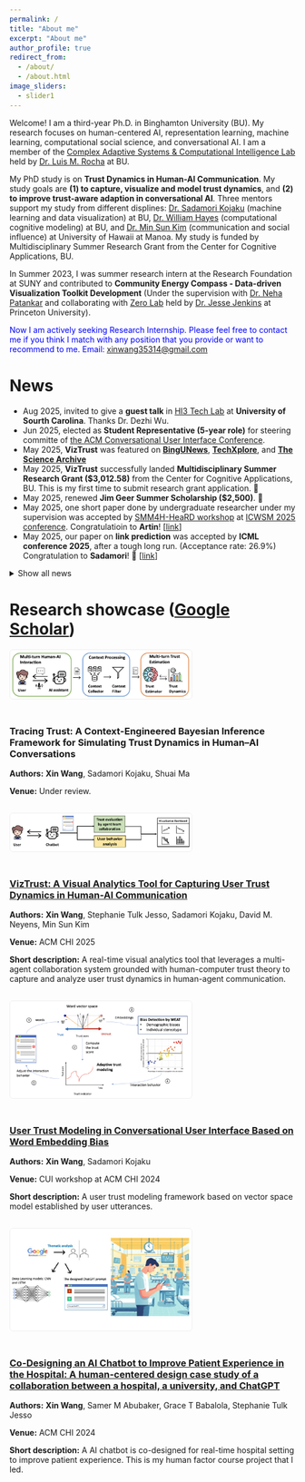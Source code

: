 ```yaml
---
permalink: /
title: "About me"
excerpt: "About me"
author_profile: true
redirect_from: 
  - /about/
  - /about.html
image_sliders:
  - slider1
---
```


Welcome! I am a third-year Ph.D. in Binghamton University (BU). My research focuses on human-centered AI, representation learning, machine learning, computational social science, and conversational AI. I am a member of the [Complex Adaptive Systems & Computational Intelligence Lab](https://casci.binghamton.edu/casci.php) held by [Dr. Luis M. Rocha](https://casci.binghamton.edu/) at BU. 

My PhD study is on __Trust Dynamics in Human-AI Communication__. My study goals are __(1) to capture, visualize and model trust dynamics__, and __(2) to improve trust-aware adaption in conversational AI__. Three mentors support my study from different displines: [Dr. Sadamori Kojaku](https://skojaku.github.io/) (machine learning and data visualization) at BU, [Dr. William Hayes](https://www.binghamton.edu/psychology/people/profile.html?id=whayes2) (computational cognitive modeling) at BU, and [Dr. Min Sun Kim](https://sci.manoa.hawaii.edu/min-sun-kim/) (communication and social influence) at University of Hawaii at Manoa. My study is funded by Multidisciplinary Summer Research Grant from the Center for Cognitive Applications, BU.

In Summer 2023, I was summer research intern at the Research Foundation at SUNY and contributed to __Community Energy Compass - Data-driven Visualization Toolkit Development__ (Under the supervision with [Dr. Neha Patankar](https://patankarneha.wixsite.com/home) and collaborating with [Zero Lab](https://zero.lab.princeton.edu/) held by [Dr. Jesse Jenkins](https://environmenthalfcentury.princeton.edu/experts/jesse-jenkins) at Princeton University). 

<!---
Before that, I was a COVID-19 research team leader in the [BIG DATA & AI Lab](https://intelrabbit.com/research-projects/) at [IntelligentRabbit LLC](https://intelrabbit.com/services/). Besides, I was a machine learning engineer at Tianjin Value Fair Technology Inc in China for NLP-based financial application development for public company annual reports in 2017. I have earned my master's degree in Data Science in 2018 and a bachelor's degree in Industrial Engineering at Aeronautical Engineering direction in 2014. I am also a Data Science volunteer at [DataKind Global](https://www.datakind.org/), having served [Goolge AI Impact Challenge](https://impactchallenge.withgoogle.com/techforsocialgood) in 2019 and [data.org Growth and Recovery Challenge for COVID-19](https://data.org/initiatives/challenge/) in 2020.
In 2016, I achieved a certification from Google Developer StudyJams on Android mobile app in Java.
-->

<span style="color:blue">Now I am actively seeking Research Internship. Please feel free to contact me if you think I match with any position that you provide or want to recommend to me. Email: xinwang35314@gmail.com</span>

<!---
My research works have been [published](publications) in
*International Journal of Society Systems Science*, *International Journal of Data Science* (**Elsevier index**),
*International Journal of Operations Research and Information Systems*,
*International Journal of Decision Science*, and
*International Journal of Data Analysis and Information Systems*. 
I had done [research](research) on fake news and misinformation detection, anti-Asian hater profile and geographical 
analysis, anti-Asian hate indicator establishment, smart ship, the relationship between Bitcoin and stock market,
AI music generation, image diagnosis on skin cancer, region-based bird call recognition, face mask detection, and etc. 

I have [taught](teaching) courses in Mobile App Development and Python Programming in AI at BIG DATA & AI Lab at IntelligentRabbit LLC.
As an Instructor at [GEC academy](https://www.gecacademy.com/), I have taught Academic Writing course for [AI HUB](https://www.gecacademy.com/ai-hub) and Intro to Java course for general class in undergraduate and graduate levels. 
-->

# News
* Aug 2025, invited to give a __guest talk__ in [HI3 Tech Lab](https://sites.google.com/view/wudezhi/research?authuser=0) at __University of Sourth Carolina__. Thanks Dr. Dezhi Wu.
* Jun 2025, elected as __Student Representative (5-year role)__ for steering committe of [the ACM Conversational User Interface Conference](https://cui.acm.org/2025/).
* May 2025, __VizTrust__ was featured on [__BingUNews__](https://www.binghamton.edu/news/story/5570/how-much-do-we-trust-chatbots-new-tool-from-binghamton-university-makes-it-easier-to-gauge), [__TechXplore__](https://techxplore.com/news/2025-05-chatbots-tool-easier-gauge.html), and [__The Science Archive__](https://thesciencearchive.org/2503-07279v1/)
* May 2025, __VizTrust__ successfully landed __Multidisciplinary Summer Research Grant ($3,012.58)__ from the Center for
Cognitive Applications, BU. This is my first time to submit research grant application. 🎉
* May 2025, renewed __Jim Geer Summer Scholarship ($2,500)__. 🎉
* May 2025, one short paper done by undergraduate researcher under my supervision was accepted by [SMM4H-HeaRD workshop](https://healthlanguageprocessing.org/smm4h-2025/) at [ICWSM 2025 conference](https://www.icwsm.org/2025/index.html). Congratulatioin to __Artin__! [[link](https://at2a.github.io/BingAster-ICWSM25/)]
* May 2025, our paper on __link prediction__ was accepted by __ICML conference 2025__, after a tough long run. (Acceptance rate:  26.9%) Congratulation to __Sadamori__! 🎉 [[link](https://arxiv.org/abs/2405.14985)]

<details class="news-fold" markdown="1">
<summary>Show all news</summary>

* Apr 2025, served as __Session Chair__ for __Conversations with AI paper session__ at __the ACM CHI conference 2025__. [[link](https://programs.sigchi.org/chi/2025/program/session/195020)]
* Feb 2025, my first-authored paper on __VizTrust__ was accepted by __the ACM CHI conference 2025__ as a late breaking work. (Acceptance rate: 32.83%) This is a big encouragement after uneasy process. 🎉 [[link](https://xin-wang-kr.github.io/VizTrust-CHI25/)]
* Feb 2025, gained __Ninja tier certificate__ in [LLM Agents Hackathon](https://llmagents-learning.org/f24) held by [The Berkeley Center for Responsible, Decentralized Intelligence (RDI)](https://rdi.berkeley.edu/).
* Oct 2024, served as __Reviewer__ for __JAMIA Open__.
* Oct 2024, served as __Reviewer__ for __the ACM CHI conference 2025__.
* Jun 2024, our team (2-member team including myself) won __the 2nd place🥈($500 prize award)__ in [Generative AI Hackathon](https://dorahacks.io/hackathon/trustworthy-ai-gesucla/detail#ges-x-trustworthy-ai-lab-hackathon-background) held by Trustworthy AI Lab at University of California, Los Angeles.
* Jun 2024, served as __Reviwer__ for __CSCW conference 2024__.
* May 2024, my first-authored research on AI chatbot for patient feedback improvement was selected and featured on __ACM Research Showcase__. Thank you so much for the affirmation. 🎉 [[link](https://www.growkudos.com/publications/10.1145%252F3613905.3637149/reader)]
* May 2024, extended version of user trust modeling work was accepted by __CUI conference 2024__ as a poster paper.
* May 2024, user trust modeling work was accepted by __CUI workshop@CHI'24__ [[link](https://cui.acm.org/workshops/CHI2024/wp-content/uploads/2024/04/User-Trust-Modeling-in-Conversational-User-Interface-Based-onWord-Embedding-Bias.pdf)].
* May 2024, awarded __Jim Geer Summer Scholarship ($2,400)__. 🎉 This is a big funding support for my summer research project on trust&bias-based conversational agent.
* Apr 2024, served as __Reviewer__ for __the ACM CUI conference 2024__.
* Apr 2024, awarded __Watson Professional Development Fund__ for conference attendance ($500). 
* Mar 2024, got acceptance offer for __Oxford Machine Learning Summer School__. Main topic: __Generative AI & Representation Learning__. [[link](https://www.oxfordml.school/)] 
* Feb 2024, our research (accepted by __CHI'24__) on patient experience AI chatbot was featured by __BingUNews__. [[link](https://www.binghamton.edu/news/story/4765/watson-graduate-students-implement-ai-in-healthcare-practice-as-final-project)]
* Dec 2023, my first-author case study paper was accepted by __the ACM CHI conference 2024__. (Acceptance rate: 24%) [[link](https://xin-wang-kr.github.io/px-collection-AI-chatbot/)]
* Oct 2023, served as __Reviewer__ for __the ACM CHI conference 2024__. 
* Jun 2023 - Aug 2023, did __Summer Research Intern__ at [Research Foundation at SUNY](https://www.rfsuny.org/). 
* Jun 2023, my short paper was accepted by __Health Resilience Workshop__ under the __ACM SIGCHI on Designing Interactive Systems 2023 Conference__. [[PDF]](https://bpb-us-e1.wpmucdn.com/sites.psu.edu/dist/0/165972/files/2023/07/Xin-Wang-Improving-Patient-Experience-Feedback-Collection-for-Healthcare-Providers-through-Human-centered-Chatbot-Application.pdf)
* Feb 2023, my poster proposal was accepted by __Human-computer Interaction (HCI) International 2023__.
* Feb 2023, attended __Art-of-the-Possible Webinar: The Power of Data Science for Social Impact__, organized by DataKind Global.
* Jun 2022, attended __Data+AI Summit 2022__, organized by Databricks.
* Nov 2021, attended __Samsung AI Forum__, organized by Samsung.
* Sep 2021, attended __Virtual DataDive Event 2021__, organized by DataKind Global.
* Jul 2021, my co-authored paper on anti-Asian hate on Twitter was selected as finding news by __Indersceicne Research__. [[link](https://sciencespot.co.uk/covid-19-related-xenophobia.html)]
* Jun 2021, multiple technology media reported my fake news research, including [Techxplore](https://techxplore.com/news/2021-06-fake-news.html), [TechiLive.in](https://techilive.in/editing-out-fake-news/), [News AZI](https://newsazi.com/editing-out-fake-news/), [News8Plus](https://news8plus.com/editing-out-fake-news/) etc.
* Jun 2021, my first-author paper on COVID-19 fake news and misinformation was selected as finding news by __Inderscience Research__. [[link](https://sciencespot.co.uk/editing-out-fake-news.html)]
* Oct 2020, attended __2020 IDEAS Global AI Conference__, organized by International Data Engineering and Science Association.
* Jul 2020, attended __ALife 2020__, organized by Internaltional Society for Artificial Life.
* Jun 2020, awarded __ALife Student Scholarship__ by ALife 2020 organizing committee.
  
<!---
* Jul 2014, awarded __Third Prize of 2014 Cross-Strait Contest of Outstanding Bachelor’s Degree Thesis (10/15, among China Mainland, Hong Kong, Macao, and Taiwan)__ by Chinese Institute of Industrial Engineering.
-->

</details>


# Research showcase ([Google Scholar](https://scholar.google.com/citations?view_op=list_works&hl=en&hl=en&user=HWiicI8AAAAJ))
<div class="project-showcase" style="display:flex;flex-wrap:wrap;gap:20px;align-items:center;margin-top:1rem;">
  <div class="project-image" style="flex:0 0 320px;max-width:320px;">
    <!-- Replace the src with your project image path, e.g., /assets/images/your-project.png -->
    <img src="/images/project_showcase/BI-framework.png" alt="Tracing Trust" style="width:auto;height:auto;border-radius:6px;border:1px solid #eee;">
  </div>
  <div class="project-info" style="flex:1;min-width:220px;">
    <h3>Tracing Trust: A Context-Engineered Bayesian Inference Framework for Simulating Trust Dynamics in Human–AI Conversations</h3>
    <p><strong>Authors:</strong> <b>Xin Wang</b>, Sadamori Kojaku, Shuai Ma</p>
    <p><strong>Venue:</strong> Under review.</p>
    
  </div>
</div>

<div class="project-showcase" style="display:flex;flex-wrap:wrap;gap:20px;align-items:center;margin-top:1rem;">
  <div class="project-image" style="flex:0 0 320px;max-width:320px;">
    <!-- Replace the src with your project image path, e.g., /assets/images/your-project.png -->
    <img src="/images/project_showcase/workflow-2.png" alt="VizTrust screenshot" style="width:auto;height:auto;border-radius:6px;border:1px solid #eee;">
  </div>
  <div class="project-info" style="flex:1;min-width:220px;">
    <h3><a href="https://xin-wang-kr.github.io/VizTrust-CHI25/">VizTrust: A Visual Analytics Tool for Capturing User Trust Dynamics in Human-AI Communication</a></h3>
    <p><strong>Authors:</strong> <b>Xin Wang</b>, Stephanie Tulk Jesso, Sadamori Kojaku, David M. Neyens, Min Sun Kim</p>
    <p><strong>Venue:</strong> ACM CHI 2025</p>
    <p><strong>Short description:</strong> A real-time visual analytics tool that leverages a multi-agent collaboration system grounded with human-computer trust theory to capture and analyze user trust dynamics in human-agent communication.</p>
  </div>
</div>

<div class="project-showcase" style="display:flex;flex-wrap:wrap;gap:20px;align-items:center;margin-top:1rem;">
  <div class="project-image" style="flex:0 0 320px;max-width:320px;">
    <!-- Replace the src with your project image path, e.g., /assets/images/your-project.png -->
    <img src="/images/project_showcase/word2vec-user-trust.png" alt="user trust screenshot" style="width:100%;height:auto;border-radius:6px;border:1px solid #eee;">
  </div>
  <div class="project-info" style="flex:1;min-width:220px;">
    <h3><a href="https://cui.acm.org/workshops/CHI2024/wp-content/uploads/2024/04/User-Trust-Modeling-in-Conversational-User-Interface-Based-onWord-Embedding-Bias.pdf">User Trust Modeling in Conversational User Interface Based on Word Embedding Bias</a></h3>
    <p><strong>Authors:</strong> <b>Xin Wang</b>, Sadamori Kojaku</p>
    <p><strong>Venue:</strong> CUI workshop at ACM CHI 2024</p>
    <p><strong>Short description:</strong> A user trust modeling framework based on vector space model established by user utterances.</p>
  </div>
</div>

<div class="project-showcase" style="display:flex;flex-wrap:wrap;gap:20px;align-items:center;margin-top:1rem;">
  <div class="project-image" style="flex:0 0 320px;max-width:320px;">
    <!-- Replace the src with your project image path, e.g., /assets/images/your-project.png -->
    <img src="/images/project_showcase/px-teaser.jpg" alt="Px chatbot screenshot" style="width:auto;height:auto;border-radius:6px;border:1px solid #eee;">
  </div>
  <div class="project-info" style="flex:1;min-width:220px;">
    <h3><a href="https://xin-wang-kr.github.io/px-collection-AI-chatbot/">Co-Designing an AI Chatbot to Improve Patient Experience in the Hospital: A human-centered design case study of a collaboration between a hospital, a university, and ChatGPT</a></h3>
    <p><strong>Authors:</strong> <b>Xin Wang</b>, Samer M Abubaker, Grace T Babalola, Stephanie Tulk Jesso</p>
    <p><strong>Venue:</strong> ACM CHI 2024</p>
    <p><strong>Short description:</strong> A AI chatbot is co-designed for real-time hospital setting to improve patient experience. This is my human factor course project that I led.</p>
  </div>
</div>

